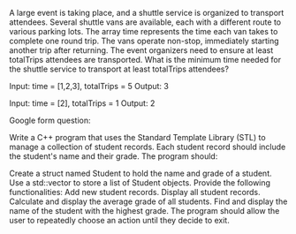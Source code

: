 A large event is taking place, and a shuttle service is organized to transport attendees.
Several shuttle vans are available, each with a different route to various parking lots.
The array time represents the time each van takes to complete one round trip.
The vans operate non-stop, immediately starting another trip after returning.
The event organizers need to ensure at least totalTrips attendees are transported.
What is the minimum time needed for the shuttle service to transport at least totalTrips attendees?

Input: time = [1,2,3], totalTrips = 5
Output: 3

Input: time = [2], totalTrips = 1
Output: 2



Google form question: 

 Write a C++ program that uses the Standard Template Library (STL) to manage a collection of student records. Each student record should include the student's name and their grade. The program should:

Create a struct named Student to hold the name and grade of a student.
Use a std::vector to store a list of Student objects.
Provide the following functionalities:
Add new student records.
Display all student records.
Calculate and display the average grade of all students.
Find and display the name of the student with the highest grade.
The program should allow the user to repeatedly choose an action until they decide to exit.
